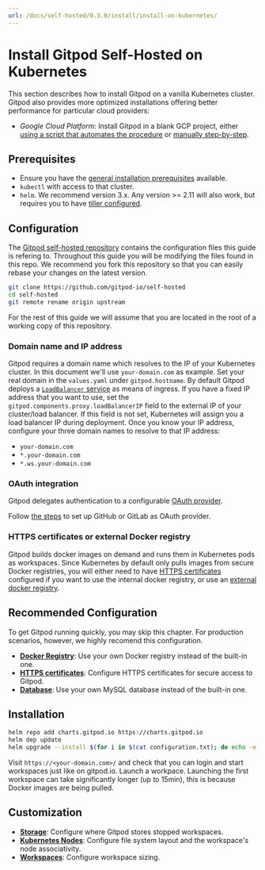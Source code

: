 ```yaml
---
url: /docs/self-hosted/0.3.0/install/install-on-kubernetes/
---
```


# Install Gitpod Self-Hosted on Kubernetes

This section describes how to install Gitpod on a vanilla Kubernetes cluster.
Gitpod also provides more optimized installations offering better performance for particular cloud providers:

- _Google Cloud Platform_: Install Gitpod in a blank GCP project, either [using a script that automates the procedure](../install-on-gcp-script/) or [manually step-by-step](../install-on-gcp-manual/).

## Prerequisites

- Ensure you have the [general installation prerequisites](../prepare-installation/) available.
- `kubectl` with access to that cluster.
- `helm`. We recommend version 3.x. Any version >= 2.11 will also work, but requires you to have [tiller configured](../helm-2x/).

## Configuration

The [Gitpod self-hosted repository](https://github.com/gitpod-io/self-hosted) contains the configuration files this guide is refering to.
Throughout this guide you will be modifying the files found in this repo.
We recommend you fork this repository so that you can easily rebase your changes on the latest version.

```bash
git clone https://github.com/gitpod-io/self-hosted
cd self-hosted
git remote rename origin upstream
```

For the rest of this guide we will assume that you are located in the root of a working copy of this repository.

### Domain name and IP address

Gitpod requires a domain name which resolves to the IP of your Kubernetes cluster. In this document we'll use `your-domain.com` as example. Set your real domain in the `values.yaml` under `gitpod.hostname`.
By default Gitpod deploys a [`LoadBalancer` service](https://kubernetes.io/docs/concepts/services-networking/service/#loadbalancer) as means of ingress.
If you have a fixed IP address that you want to use, set the `gitpod.components.proxy.loadBalancerIP` field to the external IP of your cluster/load balancer.
If this field is not set, Kubernetes will assign you a load balancer IP during deployment.
Once you know your IP address, configure your three domain names to resolve to that IP address:

- `your-domain.com`
- `*.your-domain.com`
- `*.ws.your-domain.com`

### OAuth integration

Gitpod delegates authentication to a configurable [OAuth provider](../prepare-installation/#user-authorization-and-git-integration).

Follow [the steps](../oauth/) to set up GitHub or GitLab as OAuth provider.

### HTTPS certificates or external Docker registry

Gitpod builds docker images on demand and runs them in Kubernetes pods as workspaces.
Since Kubernetes by default only pulls images from secure Docker registries,
you will either need to have [HTTPS certificates](../https-certs/) configured if you want to use the internal docker registry,
or use an [external docker registry](../docker-registry/).

## Recommended Configuration

To get Gitpod running quickly, you may skip this chapter.
For production scenarios, however, we highly recomend this configuration.

- [**Docker Registry**](../docker-registry/): Use your own Docker registry instead of the built-in one.
- [**HTTPS certificates**](../https-certs/): Configure HTTPS certificates for secure access to Gitpod.
- [**Database**](../database/): Use your own MySQL database instead of the built-in one.

## Installation

```bash
helm repo add charts.gitpod.io https://charts.gitpod.io
helm dep update
helm upgrade --install $(for i in $(cat configuration.txt); do echo -e "-f $i"; done) gitpod .
```

Visit `https://<your-domain.com>/` and check that you can login and start workspaces just like on gitpod.io.
Launch a workpace. Launching the first workspace can take significantly longer (up to 15min), this is because Docker images are being pulled.

## Customization

- [**Storage**](../storage/): Configure where Gitpod stores stopped workspaces.
- [**Kubernetes Nodes**](../nodes/): Configure file system layout and the workspace's node associativity.
- [**Workspaces**](../workspaces/): Configure workspace sizing.
